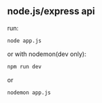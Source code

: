 ## node.js/express api

run:
```bash
node app.js
```

or with nodemon(dev only):

```bash
npm run dev
```

or 

```bash
nodemon app.js
```
